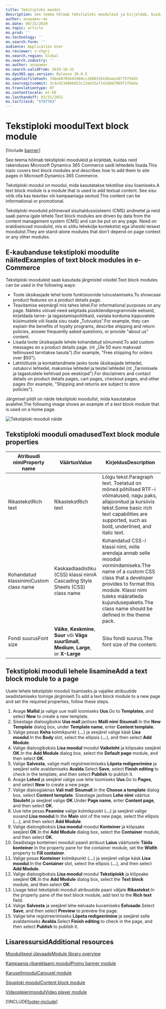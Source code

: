 ```yaml
---
title: Tekstiploki moodul
description: See teema hõlmab tekstiploki mooduleid ja kirjeldab, kuidas neid rakenduses Microsoft Dynamics 365 Commerce saidi lehtedele lisada.
author: anupamar-ms
ms.date: 09/15/2020
ms.topic: article
ms.prod: ''
ms.technology: ''
ms.search.form: ''
audience: Application User
ms.reviewer: v-chgri
ms.search.region: Global
ms.search.industry: ''
ms.author: anupamar
ms.search.validFrom: 2019-10-31
ms.dyn365.ops.version: Release 10.0.5
ms.openlocfilehash: 7dbeb8785641960cc2680335436aea10775759d3
ms.sourcegitcommit: 3cdc42346bb653c13ab33a7142dbb7969f1f6dda
ms.translationtype: HT
ms.contentlocale: et-EE
ms.lasthandoff: 03/31/2021
ms.locfileid: "5797763"
---
```

# <a name="text-block-module"></a><span data-ttu-id="2db31-103">Tekstiploki moodul</span><span class="sxs-lookup"><span data-stu-id="2db31-103">Text block module</span></span>

[!include [banner](includes/banner.md)]

<span data-ttu-id="2db31-104">See teema hõlmab tekstiploki mooduleid ja kirjeldab, kuidas neid rakenduses Microsoft Dynamics 365 Commerce saidi lehtedele lisada.</span><span class="sxs-lookup"><span data-stu-id="2db31-104">This topic covers text block modules and describes how to add them to site pages in Microsoft Dynamics 365 Commerce.</span></span>

<span data-ttu-id="2db31-105">Tekstiploki moodul on moodul, mida kasutatakse tekstilise sisu lisamiseks.</span><span class="sxs-lookup"><span data-stu-id="2db31-105">A text block module is a module that is used to add textual content.</span></span> <span data-ttu-id="2db31-106">See sisu võib olla kas teavitav või kampaaniaga seotud.</span><span class="sxs-lookup"><span data-stu-id="2db31-106">This content can be informational or promotional.</span></span>

<span data-ttu-id="2db31-107">Tekstiploki moodulid põhinevad sisuhaldussüsteemi (CMS) andmetel ja neid saab panna igale lehele.</span><span class="sxs-lookup"><span data-stu-id="2db31-107">Text block modules are driven by data from the content management system (CMS) and can be put on any page.</span></span> <span data-ttu-id="2db31-108">Need on eraldiseisvad moodulid, mis ei sõltu lehekülje kontekstist ega ühestki teisest moodulist.</span><span class="sxs-lookup"><span data-stu-id="2db31-108">They are stand-alone modules that don't depend on page context or any other modules.</span></span>

## <a name="examples-of-text-block-modules-in-e-commerce"></a><span data-ttu-id="2db31-109">E-kaubanduse tekstiploki moodulite näited</span><span class="sxs-lookup"><span data-stu-id="2db31-109">Examples of text block modules in e-Commerce</span></span>

<span data-ttu-id="2db31-110">Tekstiploki mooduleid saab kasutada järgmistel viisidel.</span><span class="sxs-lookup"><span data-stu-id="2db31-110">Text block modules can be used in the following ways:</span></span>

* <span data-ttu-id="2db31-111">Toote üksikasjade lehel toote funktsioonide tutvustamiseks.</span><span class="sxs-lookup"><span data-stu-id="2db31-111">To showcase product features on a product details page.</span></span>
* <span data-ttu-id="2db31-112">Teavitamise eesmärgil mis tahes lehel.</span><span class="sxs-lookup"><span data-stu-id="2db31-112">For informational purposes on any page.</span></span> <span data-ttu-id="2db31-113">Näiteks võivad need selgitada püsikliendiprogrammide eeliseid, kirjeldada tarne- ja tagastamispoliitikaid, vastata korduma kippuvatele küsimustele või lisada sisu osale „Tutvustus”.</span><span class="sxs-lookup"><span data-stu-id="2db31-113">For example, they can explain the benefits of loyalty programs, describe shipping and return policies, answer frequently asked questions, or provide "about us" content.</span></span>
* <span data-ttu-id="2db31-114">Lisada toote üksikasjade lehele kohandatud sõnumeid.</span><span class="sxs-lookup"><span data-stu-id="2db31-114">To add custom messages on a product details page.</span></span> <span data-ttu-id="2db31-115">(nt „Üle 50 euro maksvad tellimused tarnitakse tasuta”).</span><span class="sxs-lookup"><span data-stu-id="2db31-115">(for example, "Free shipping for orders over $50").</span></span>
* <span data-ttu-id="2db31-116">Lahtiütluste ja kontaktandmete jaoks toote üksikasjade lehtedel, ostukorvi lehtedel, maksmise lehtedel ja teistel lehtedel (nt „Tarnimisele ja tagastustele kehtivad poe eeskirjad”).</span><span class="sxs-lookup"><span data-stu-id="2db31-116">For disclaimers and contact details on product details pages, cart pages, checkout pages, and other pages (for example, "Shipping and returns are subject to store policies").</span></span>

<span data-ttu-id="2db31-117">Järgmisel pildil on näide tekstiploki moodulist, mida kasutatakse avalehel.</span><span class="sxs-lookup"><span data-stu-id="2db31-117">The following image shows an example of a text block module that is used on a home page.</span></span>

![Tekstiploki mooduli näide](./media/ecommerce-textblock.PNG)

## <a name="text-block-module-properties"></a><span data-ttu-id="2db31-119">Tekstiploki mooduli omadused</span><span class="sxs-lookup"><span data-stu-id="2db31-119">Text block module properties</span></span>

| <span data-ttu-id="2db31-120">Atribuudi nimi</span><span class="sxs-lookup"><span data-stu-id="2db31-120">Property name</span></span>     | <span data-ttu-id="2db31-121">Väärtus</span><span class="sxs-lookup"><span data-stu-id="2db31-121">Value</span></span>                                            | <span data-ttu-id="2db31-122">Kirjeldus</span><span class="sxs-lookup"><span data-stu-id="2db31-122">Description</span></span> |
|-------------------|--------------------------------------------------|-------------|
| <span data-ttu-id="2db31-123">Rikastekst</span><span class="sxs-lookup"><span data-stu-id="2db31-123">Rich text</span></span>         | <span data-ttu-id="2db31-124">Rikastekst</span><span class="sxs-lookup"><span data-stu-id="2db31-124">Rich text</span></span>                                        | <span data-ttu-id="2db31-125">Lõigu tekst.</span><span class="sxs-lookup"><span data-stu-id="2db31-125">Paragraph text.</span></span> <span data-ttu-id="2db31-126">Toetatud on mõned põhilised RTF-i võimalused, nagu paks, allajoonitud ja kursiivis tekst.</span><span class="sxs-lookup"><span data-stu-id="2db31-126">Some basic rich text capabilities are supported, such as bold, underlined, and italic text.</span></span> |
| <span data-ttu-id="2db31-127">Kohandatud klassinimi</span><span class="sxs-lookup"><span data-stu-id="2db31-127">Custom class name</span></span> | <span data-ttu-id="2db31-128">Kaskaadlaadistiku (CSS) klassi nimi</span><span class="sxs-lookup"><span data-stu-id="2db31-128">A Cascading Style Sheets (CSS) class name</span></span>        | <span data-ttu-id="2db31-129">Kohandatud CSS-i klassi nimi, mille arendaja annab selle mooduli vormindamiseks.</span><span class="sxs-lookup"><span data-stu-id="2db31-129">The name of a custom CSS class that a developer provides to format this module.</span></span> <span data-ttu-id="2db31-130">Klassi nimi tuleks määratleda kujundusepaketis.</span><span class="sxs-lookup"><span data-stu-id="2db31-130">The class name should be defined in the theme pack.</span></span> |
| <span data-ttu-id="2db31-131">Fondi suurus</span><span class="sxs-lookup"><span data-stu-id="2db31-131">Font size</span></span>         | <span data-ttu-id="2db31-132">**Väike**, **Keskmine**, **Suur** või **Väga suur**</span><span class="sxs-lookup"><span data-stu-id="2db31-132">**Small**, **Medium**, **Large**, or **X-Large**</span></span> | <span data-ttu-id="2db31-133">Sisu fondi suurus.</span><span class="sxs-lookup"><span data-stu-id="2db31-133">The font size of the content.</span></span> |

## <a name="add-a-text-block-module-to-a-page"></a><span data-ttu-id="2db31-134">Tekstiploki mooduli lehele lisamine</span><span class="sxs-lookup"><span data-stu-id="2db31-134">Add a text block module to a page</span></span>

<span data-ttu-id="2db31-135">Uuele lehele tekstiploki mooduli lisamiseks ja vajalike atribuutide seadistamiseks toimige järgmiselt.</span><span class="sxs-lookup"><span data-stu-id="2db31-135">To add a text block module to a new page and set the required properties, follow these steps.</span></span>

1. <span data-ttu-id="2db31-136">Avage **Mallid** ja valige uue malli loomiseks **Uus**.</span><span class="sxs-lookup"><span data-stu-id="2db31-136">Go to **Templates**, and select **New** to create a new template.</span></span>
1. <span data-ttu-id="2db31-137">Sisestage dialoogiboksi **Uus mall** jaotises **Malli nimi** **Sisumall**.</span><span class="sxs-lookup"><span data-stu-id="2db31-137">In the **New Template** dialog box, under **Template name**, enter **Content template**.</span></span>
1. <span data-ttu-id="2db31-138">Valige pesas **Keha** kolmikpunkt (**…**) ja seejärel valige käsk **Lisa moodul**.</span><span class="sxs-lookup"><span data-stu-id="2db31-138">In the **Body** slot, select the ellipsis (**...**), and then select **Add Module**.</span></span>
1. <span data-ttu-id="2db31-139">Valige dialoogiboksis **Lisa moodul** moodul **Vaikeleht** ja klõpsake seejärel **OK**.</span><span class="sxs-lookup"><span data-stu-id="2db31-139">In the **Add Module** dialog box, select the **Default page** module, and then select **OK**.</span></span>
1. <span data-ttu-id="2db31-140">Valige **Salvesta**, valige malli registreerimiseks **Lõpeta redigeerimine** ja seejärel selle avaldamiseks **Avalda**.</span><span class="sxs-lookup"><span data-stu-id="2db31-140">Select **Save**, select **Finish editing** to check in the template, and then select **Publish** to publish it.</span></span>
1. <span data-ttu-id="2db31-141">Avage **Lehed** ja seejärel valige uue lehe loomiseks **Uus**.</span><span class="sxs-lookup"><span data-stu-id="2db31-141">Go to **Pages**, and select **New** to create a new page.</span></span>
1. <span data-ttu-id="2db31-142">Valige dialoogiaknas **Vali mall** **Sisumall**.</span><span class="sxs-lookup"><span data-stu-id="2db31-142">In the **Choose a template** dialog box, select **Content template**.</span></span> <span data-ttu-id="2db31-143">Sisestage jaotises **Lehe nimi** väärtus **Sisuleht** ja seejärel valige **OK**.</span><span class="sxs-lookup"><span data-stu-id="2db31-143">Under **Page name**, enter **Content page**, and then select **OK**.</span></span>
1. <span data-ttu-id="2db31-144">Uue lehe pesas **Peamine** valige kolmikpunkt (**...**) ja seejärel valige suvand **Lisa moodul**.</span><span class="sxs-lookup"><span data-stu-id="2db31-144">In the **Main** slot of the new page, select the ellipsis (**...**), and then select **Add Module**.</span></span>
1. <span data-ttu-id="2db31-145">Valige dialoogiboksis **Lisa moodul** moodul **Konteiner** ja klõpsake seejärel **OK**.</span><span class="sxs-lookup"><span data-stu-id="2db31-145">In the **Add Module** dialog box, select the **Container** module, and then select **OK**.</span></span>
1. <span data-ttu-id="2db31-146">Seadistage konteineri mooduli paanil atribuut **Laius** väärtusele **Täida konteiner**.</span><span class="sxs-lookup"><span data-stu-id="2db31-146">In the property pane for the container module, set the **Width** property to **Fill container**.</span></span>
1. <span data-ttu-id="2db31-147">Valige pesas **Konteiner** kolmikpunkt (**…**) ja seejärel valige käsk **Lisa moodul**.</span><span class="sxs-lookup"><span data-stu-id="2db31-147">In the **Container** slot, select the ellipsis (**...**), and then select **Add Module**.</span></span>
1. <span data-ttu-id="2db31-148">Valige dialoogiboksis **Lisa moodul** moodul **Tekstiplokk** ja klõpsake seejärel **OK**.</span><span class="sxs-lookup"><span data-stu-id="2db31-148">In the **Add Module** dialog box, select the **Text block** module, and then select **OK**.</span></span> 
1. <span data-ttu-id="2db31-149">Lisage tekst tekstiploki mooduli atribuutide paani väljale **Rikastekst**.</span><span class="sxs-lookup"><span data-stu-id="2db31-149">In the property pane of the text block module, add text to the **Rich text** field.</span></span>
1. <span data-ttu-id="2db31-150">Valige **Salvesta** ja seejärel lehe eelvaate kuvamiseks **Eelvaade**.</span><span class="sxs-lookup"><span data-stu-id="2db31-150">Select **Save**, and then select **Preview** to preview the page.</span></span>
1. <span data-ttu-id="2db31-151">Valige lehe registreerimiseks **Lõpeta redigeerimine** ja seejärel selle avaldamiseks **Avalda**.</span><span class="sxs-lookup"><span data-stu-id="2db31-151">Select **Finish editing** to check in the page, and then select **Publish** to publish it.</span></span>

## <a name="additional-resources"></a><span data-ttu-id="2db31-152">Lisaressursid</span><span class="sxs-lookup"><span data-stu-id="2db31-152">Additional resources</span></span>

[<span data-ttu-id="2db31-153">Mooduliteegi ülevaade</span><span class="sxs-lookup"><span data-stu-id="2db31-153">Module library overview</span></span>](starter-kit-overview.md)

[<span data-ttu-id="2db31-154">Kampaania ribareklaami moodul</span><span class="sxs-lookup"><span data-stu-id="2db31-154">Promo banner module</span></span>](add-alert.md)

[<span data-ttu-id="2db31-155">Karusellmoodul</span><span class="sxs-lookup"><span data-stu-id="2db31-155">Carousel module</span></span>](add-carousel.md)

[<span data-ttu-id="2db31-156">Sisuploki moodul</span><span class="sxs-lookup"><span data-stu-id="2db31-156">Content block module</span></span>](add-hero-module.md)

[<span data-ttu-id="2db31-157">Videopleierimoodul</span><span class="sxs-lookup"><span data-stu-id="2db31-157">Video player module</span></span>](add-video-player.md)



[!INCLUDE[footer-include](../includes/footer-banner.md)]